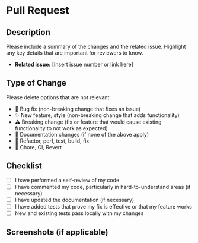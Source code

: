 # Pull Request

## Description

Please include a summary of the changes and the related issue. Highlight any key details that are important for reviewers to know.

- **Related issue:** [Insert issue number or link here]

## Type of Change

Please delete options that are not relevant:

- 🐛 Bug fix (non-breaking change that fixes an issue)
- ✨ New feature, style (non-breaking change that adds functionality)
- ⚠️ Breaking change (fix or feature that would cause existing functionality to not work as expected)
- 📄 Documentation changes (if none of the above apply)
- 🔧 Refactor, perf, test, build, fix
- 🧹 Chore, CI, Revert

## Checklist

- [ ] I have performed a self-review of my code
- [ ] I have commented my code, particularly in hard-to-understand areas (if necessary)
- [ ] I have updated the documentation (if necessary)
- [ ] I have added tests that prove my fix is effective or that my feature works
- [ ] New and existing tests pass locally with my changes

## Screenshots (if applicable)
